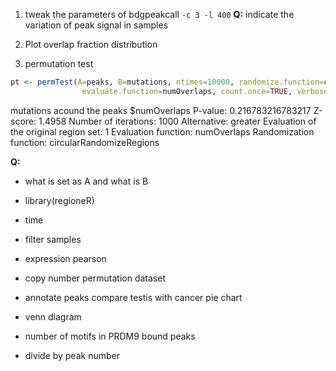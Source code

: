 1. tweak the parameters of bdgpeakcall
`-c 3 -l 400`
**Q:** indicate the variation of peak signal in samples

2.  Plot overlap fraction distribution



4. permutation test
```r
pt <- permTest(A=peaks, B=mutations, ntimes=10000, randomize.function=circularRandomizeRegions,
                evaluate.function=numOverlaps, count.once=TRUE, verbose=FALSE)
```
mutations acound the peaks 
$numOverlaps
P-value: 0.216783216783217
Z-score: 1.4958
Number of iterations: 1000
Alternative: greater
Evaluation of the original region set: 1
Evaluation function: numOverlaps
Randomization function: circularRandomizeRegions

**Q:**
- what is set as A and what is B
- library(regioneR)
- time


 


- filter samples
- expression pearson
- copy number permutation dataset
- annotate peaks compare testis with cancer pie chart
- venn diagram
- number of motifs in PRDM9 bound peaks
- divide by peak number





<!--stackedit_data:
eyJoaXN0b3J5IjpbMjEyNjk4MTQzMyw4NTMwNDE4NDgsLTg5OT
U1MTQ3OCwxODY0MDkxNDQzLC0xMTkyMzk0NTI5LC0xODM1Mjk0
OTc0LDUyMTI1MzAzMywtODk1NzM3MTIyXX0=
-->